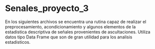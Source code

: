 # Senales_proyecto_3
En los siguientes archivos se encuentra una rutina capaz de realizar el preprocesamiento, acondicionamiento y algunos elementos de la  estadistica descriptiva de señales provenientes de ascultaciones. Utiliza datos tipo Data Frame que son de gran utilidad para los analisis estadisticos. 
